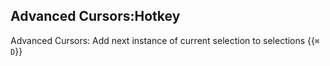 ## Advanced Cursors:Hotkey

Advanced Cursors: Add next instance of current selection to selections {{`⌘ D`}}
